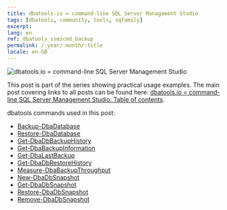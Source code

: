 ```yaml
---
title: dbatools.io = command-line SQL Server Management Studio
tags: [dbatools, community, tools, sqfamily]
excerpt: 
lang: en
ref: dbatools_ssmscmd_backup
permalink: /:year/:month/:title
locale: en-GB
---
```

![dbatools.io = command-line SQL Server Management Studio](dbatools_ssmscmd.png)

This post is part of the series showing practical usage examples. The main post covering links to all posts can be found here: [dbatools.io = command-line SQL Server Management Studio: Table of contents](https://www.bronowski.it/blog/2020/06/dbatools-io-command-line-sql-server-management-studio-table-of-contents/).

dbatools commands used in this post:

* [Backup-DbaDatabase]()
* [Restore-DbaDatabase]()
* [Get-DbaDbBackupHistory]()
* [Get-DbaBackupInformation]()
* [Get-DbaLastBackup]()
* [Get-DbaDbRestoreHistory]()
* [Measure-DbaBackupThroughput]()
* [New-DbaDbSnapshot]()
* [Get-DbaDbSnapshot]()
* [Restore-DbaDbSnapshot]()
* [Remove-DbaDbSnapshot]()